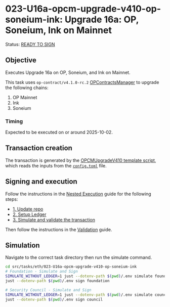 # 023-U16a-opcm-upgrade-v410-op-soneium-ink: Upgrade 16a: OP, Soneium, Ink on Mainnet

Status: [READY TO SIGN]()

## Objective

Executes Upgrade 16a on OP, Soneium, and Ink on Mainnet.

This task uses `op-contract/v4.1.0-rc.2` [OPContractsManager](https://github.com/ethereum-optimism/optimism/blob/op-contracts/v4.1.0-rc.2/packages/contracts-bedrock/src/L1/OPContractsManager.sol) to upgrade the following chains:

1. OP Mainnet
2. Ink
3. Soneium

### Timing

Expected to be executed on or around 2025-10-02.

## Transaction creation

The transaction is generated by the [OPCMUpgradeV410 template script](../../../template/OPCMUpgradeV410.sol),
which reads the inputs from the [`config.toml`](./config.toml) file.

## Signing and execution

Follow the instructions in the [Nested Execution](../../../NESTED.md) guide for the following steps:

- [1. Update repo](../../../NESTED.md#1-update-repo)
- [2. Setup Ledger](../../../NESTED.md#2-setup-ledger)
- [3. Simulate and validate the transaction](../../../NESTED.md#3-simulate-and-validate-the-transaction)

Then follow the instructions in the [Validation](./VALIDATION.md) guide.

## Simulation

Navigate to the correct task directory then run the simulate command.

```bash
cd src/tasks/eth/023-U16a-opcm-upgrade-v410-op-soneium-ink
# Foundation - Simulate and Sign
SIMULATE_WITHOUT_LEDGER=1 just --dotenv-path $(pwd)/.env simulate foundation
just --dotenv-path $(pwd)/.env sign foundation

# Security Council - Simulate and Sign
SIMULATE_WITHOUT_LEDGER=1 just --dotenv-path $(pwd)/.env simulate council
just --dotenv-path $(pwd)/.env sign council
```